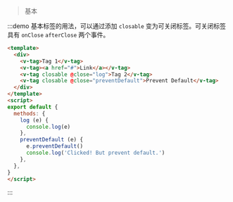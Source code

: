 > 基本

:::demo 基本标签的用法，可以通过添加 `closable` 变为可关闭标签。可关闭标签具有 `onClose` `afterClose` 两个事件。

```html
<template>
  <div>
    <v-tag>Tag 1</v-tag>
    <v-tag><a href="#">Link</a></v-tag>
    <v-tag closable @close="log">Tag 2</v-tag>
    <v-tag closable @close="preventDefault">Prevent Default</v-tag>
  </div>
</template>
<script>
export default {
  methods: {
    log (e) {
      console.log(e)
    },
    preventDefault (e) {
      e.preventDefault()
      console.log('Clicked! But prevent default.')
    },
  },
}
</script>
```
:::